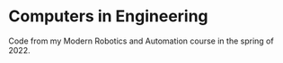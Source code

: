 # Computers in Engineering
Code from my Modern Robotics and Automation course in the spring of 2022.
